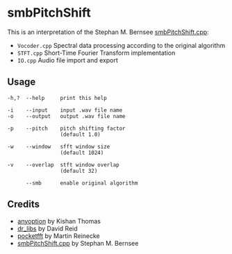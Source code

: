 # smbPitchShift

This is an interpretation of the Stephan M. Bernsee [smbPitchShift.cpp](https://blogs.zynaptiq.com/bernsee/download):

* `Vocoder.cpp` Spectral data processing according to the original algorithm
* `STFT.cpp` Short-Time Fourier Transform implementation
* `IO.cpp` Audio file import and export

## Usage

```
-h,?  --help     print this help

-i    --input    input .wav file name
-o    --output   output .wav file name

-p    --pitch    pitch shifting factor
                 (default 1.0)

-w    --window   sfft window size
                 (default 1024)

-v    --overlap  stft window overlap
                 (default 32)

      --smb      enable original algorithm
```

## Credits

* [anyoption](https://github.com/hackorama/AnyOption) by Kishan Thomas
* [dr_libs](https://github.com/mackron/dr_libs) by David Reid
* [pocketfft](https://gitlab.mpcdf.mpg.de/mtr/pocketfft) by Martin Reinecke
* [smbPitchShift.cpp](http://blogs.zynaptiq.com/bernsee/download) by Stephan M. Bernsee
